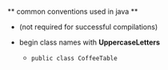 ** common conventions used in java **

- (not required for successful compilations)

- begin class names with __UppercaseLetters__  
    - ```public class CoffeeTable```

